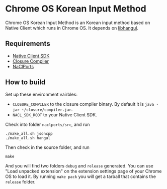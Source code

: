 # Chrome OS Korean Input Method

Chrome OS Korean Input Method is an Korean input method based on Native Client
which runs in Chrome OS.
It depends on [libhangul](https://code.google.com/p/libhangul/).

## Requirements

* [Native Client SDK](https://developers.google.com/native-client/sdk/)
* [Closure Compiler](https://code.google.com/p/closure-compiler/)
* [NaClPorts](https://code.google.com/p/naclports/)

## How to build

Set up these environment vairbles:

* `CLOSURE_COMPILER` to the closure compiler binary.
    By default it is `java -jar ~/closure/compiler.jar`.
* `NACL_SDK_ROOT` to your Native Client SDK.

Check into folder `naclports/src`, and run

    ./make_all.sh jsoncpp
    ./make_all.sh hangul

Then check in the source folder, and run

    make

And you will find two folders `debug` and `release` generated. You can use
"Load unpacked extension" on the extension settings page of your Chrome OS to
load it. By running `make pack` you will get a tarball that contains the
`release` folder.
